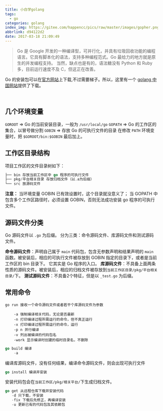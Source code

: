 ```yaml
---
title: 小白学golang
tags:
  - go
categories: golang
index_img: https://gitee.com/happencc/pics/raw/master/images/gopher.png
abbrlink: d94122d2
date: 2017-03-18 21:09:49
---
```

>Go 是 Google 开发的一种编译型，可并行化，并具有垃圾回收功能的编程语言。它具有脚本化的语法，支持多种编程范式。Go 最给力的地方就是原生的并发编程支持。
> 当然，缺点也是有的，语法糖没有 Python 和 Ruby 多，目前运行速度不及 C，但这正在改善。

<!--more---->

Go 的安装包可以在[官方网站](https://golang.org/)上下载,不过需要梯子。所以，这里有一个 [golang 中国网站](http://www.golangtc.com/)提供了下载。

​
## 几个环境变量
`GOROOT` => Go 的当前安装目录，一般为 `/usr/local/go`
`GOPATH` => Go 的工作区的集合，以冒号做分割
`GOBIN` => 存放 Go 的可执行文件的目录
在修改 `PATH` 环境变量时，把 `$GOROOT/bin:$GOBIN` 最后加上。


## 工作区目录结构

项目工作区的文件目录树如下：

```go
├── bin 存放当前工作区中 go 程序的可执行文件
├── pkg/平台相关目录 存放归档文件（以.a为后缀）
└── src 放源码文件
```
**注意：**
当环境变量 GOBIN 已有效设置时，这个目录就没意义了；
当 GOPATH 中包含多个工作区路径时，必须设置 GOBIN，否则无法成功安装 go 程序的可执行文件。

## 源码文件分类

Go 源码文件以 `.go` 为后缀。
分为三类：命令源码文件、库源码文件和测试源码文件。

**命令源码文件**：声明自己属于 `main` 代码包，包含无参数声明和结果声明的 `main` 函数。被安装后，相应的可执行文件被存放到 GOBIN 指定的目录下，或者是当前工作区的 bin 目录下。
它其实是 Go 程序的入口。
**库源码文件**：不具备上面两条性质的源码文件。被安装后，相应的归档文件被存放到`当前工作区目录/pkg/平台相关目录/`下。
**测试源码文件**：不具备2个特征，但是以 `_test.go` 为后缀。

## 常用命令
```
go run 接收一个命令源码文件或者若干个库源码文件为参数

    -a 强制编译相关代码，无论是否最新
    -n 打印编译过程所需运行的命令，但不真正运行
    -x 打印编译过程所需运行的命令，运行
    -p n 并行编译
    -v 列出被编译的代码包名
    -work 显示编译时创建的临时目录名，不删除
```
```go
go build 编译
    -a
```
编译库源码文件，没有任何结果，编译命令源码文件，则会出现可执行文件

```go
go install 编译并安装
```
安装代码包会在`当前工作区/pkg/相关平台/`下生成归档文件。

```go
go get 从远程仓库下载并安装代码
   -d 只下载，不安装
   -fix 下载后先修正，再编译安装
   -u 更新已有的代码包及其依赖包
```
